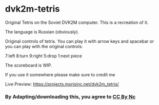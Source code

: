 # dvk2m-tetris
Original Tetris on the Soviet DVK2M computer. This is a recreation of it.

The language is Russian (obviously).

Original controls of tetris. You can play it with arrow keys and spacebar or you can play with the original controls:

7:left 8:turn 9:right
5:drop
1:next piece

The scoreboard is WIP.


If you use it somewhere please make sure to credit me


Live Preview: https://projects.morisinc.net/dvk2m_tetris/


### By Adapting/downloading this, you agree to [CC By Nc](https://creativecommons.org/licenses/by-nc/4.0/)
